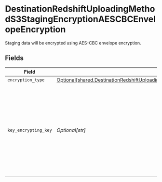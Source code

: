 # DestinationRedshiftUploadingMethodS3StagingEncryptionAESCBCEnvelopeEncryption

Staging data will be encrypted using AES-CBC envelope encryption.


## Fields

| Field                                                                                                                                                                                                                                  | Type                                                                                                                                                                                                                                   | Required                                                                                                                                                                                                                               | Description                                                                                                                                                                                                                            |
| -------------------------------------------------------------------------------------------------------------------------------------------------------------------------------------------------------------------------------------- | -------------------------------------------------------------------------------------------------------------------------------------------------------------------------------------------------------------------------------------- | -------------------------------------------------------------------------------------------------------------------------------------------------------------------------------------------------------------------------------------- | -------------------------------------------------------------------------------------------------------------------------------------------------------------------------------------------------------------------------------------- |
| `encryption_type`                                                                                                                                                                                                                      | [Optional[shared.DestinationRedshiftUploadingMethodS3StagingEncryptionAESCBCEnvelopeEncryptionEncryptionType]](undefined/models/shared/destinationredshiftuploadingmethods3stagingencryptionaescbcenvelopeencryptionencryptiontype.md) | :heavy_minus_sign:                                                                                                                                                                                                                     | N/A                                                                                                                                                                                                                                    |
| `key_encrypting_key`                                                                                                                                                                                                                   | *Optional[str]*                                                                                                                                                                                                                        | :heavy_minus_sign:                                                                                                                                                                                                                     | The key, base64-encoded. Must be either 128, 192, or 256 bits. Leave blank to have Airbyte generate an ephemeral key for each sync.                                                                                                    |
